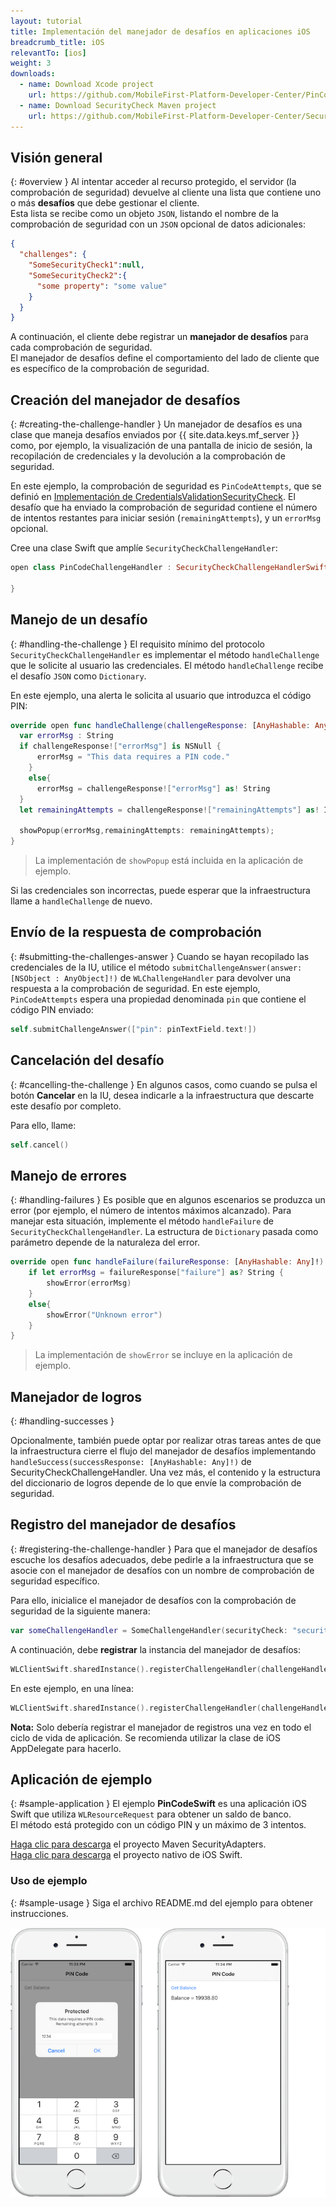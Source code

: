```yaml
---
layout: tutorial
title: Implementación del manejador de desafíos en aplicaciones iOS
breadcrumb_title: iOS
relevantTo: [ios]
weight: 3
downloads:
  - name: Download Xcode project
    url: https://github.com/MobileFirst-Platform-Developer-Center/PinCodeSwift/tree/release80
  - name: Download SecurityCheck Maven project
    url: https://github.com/MobileFirst-Platform-Developer-Center/SecurityCheckAdapters/tree/release80
---
```

<!-- NLS_CHARSET=UTF-8 -->
## Visión general
{: #overview }
Al intentar acceder al recurso protegido, el servidor (la comprobación de seguridad) devuelve al cliente una lista que contiene uno o más **desafíos** que debe gestionar el cliente.  
Esta lista se recibe como un objeto `JSON`, listando el nombre de la comprobación de seguridad con un `JSON` opcional de datos adicionales:

```json
{
  "challenges": {
    "SomeSecurityCheck1":null,
    "SomeSecurityCheck2":{
      "some property": "some value"
    }
  }
}
```

A continuación, el cliente debe registrar un **manejador de desafíos** para cada comprobación de seguridad.  
El manejador de desafíos define el comportamiento del lado de cliente que es específico de la comprobación de seguridad.

## Creación del manejador de desafíos
{: #creating-the-challenge-handler }
Un manejador de desafíos es una clase que maneja desafíos enviados por {{ site.data.keys.mf_server }} como, por ejemplo, la visualización de una pantalla de inicio de sesión, la recopilación de credenciales y la devolución a la comprobación de seguridad.

En este ejemplo, la comprobación de seguridad es `PinCodeAttempts`, que se definió en [Implementación de CredentialsValidationSecurityCheck](../security-check). El desafío que ha enviado la comprobación de seguridad contiene el número de intentos restantes para iniciar sesión (`remainingAttempts`), y un `errorMsg` opcional.

Cree una clase Swift que amplíe `SecurityCheckChallengeHandler`:

```swift
open class PinCodeChallengeHandler : SecurityCheckChallengeHandlerSwift {

}
```

## Manejo de un desafío
{: #handling-the-challenge }
El requisito mínimo del protocolo `SecurityCheckChallengeHandler` es implementar el método `handleChallenge` que le solicite al usuario las credenciales. El método `handleChallenge` recibe el desafío `JSON` como `Dictionary`.

En este ejemplo, una alerta le solicita al usuario que introduzca el código PIN:

```swift
override open func handleChallenge(challengeResponse: [AnyHashable: Any]!) {
  var errorMsg : String
  if challengeResponse!["errorMsg"] is NSNull {
      errorMsg = "This data requires a PIN code."
    }
    else{
      errorMsg = challengeResponse!["errorMsg"] as! String
  }
  let remainingAttempts = challengeResponse!["remainingAttempts"] as! Int + 2;

  showPopup(errorMsg,remainingAttempts: remainingAttempts);
}
```

> La implementación de `showPopup` está incluida en la aplicación de ejemplo.

Si las credenciales son incorrectas, puede esperar que la infraestructura llame a `handleChallenge` de nuevo.

## Envío de la respuesta de comprobación
{: #submitting-the-challenges-answer }
Cuando se hayan recopilado las credenciales de la IU, utilice el método `submitChallengeAnswer(answer: [NSObject : AnyObject]!)` de `WLChallengeHandler` para devolver una respuesta a la comprobación de seguridad. En este ejemplo, `PinCodeAttempts` espera una propiedad denominada `pin` que contiene el código PIN enviado:

```swift
self.submitChallengeAnswer(["pin": pinTextField.text!])
```

## Cancelación del desafío
{: #cancelling-the-challenge }
En algunos casos, como cuando se pulsa el botón **Cancelar** en la IU, desea indicarle a la infraestructura que descarte este desafío por completo.

Para ello, llame:

```swift
self.cancel()
```

## Manejo de errores
{: #handling-failures }
Es posible que en algunos escenarios se produzca un error (por ejemplo, el número de intentos máximos alcanzado). Para manejar esta situación, implemente el método `handleFailure` de `SecurityCheckChallengeHandler`.
La estructura de `Dictionary` pasada como parámetro depende de la naturaleza del error.

```swift
override open func handleFailure(failureResponse: [AnyHashable: Any]!) {
    if let errorMsg = failureResponse["failure"] as? String {
        showError(errorMsg)
    }
    else{
        showError("Unknown error")
    }
}
```

> La implementación de `showError` se incluye en la aplicación de ejemplo.

## Manejador de logros
{: #handling-successes }

Opcionalmente, también puede optar por realizar otras tareas antes de que la infraestructura cierre el flujo del manejador de desafíos implementando `handleSuccess(successResponse: [AnyHashable: Any]!)` de SecurityCheckChallengeHandler. Una vez más, el contenido y la estructura del diccionario de logros depende de lo que envíe la comprobación de seguridad.

## Registro del manejador de desafíos
{: #registering-the-challenge-handler }
Para que el manejador de desafíos escuche los desafíos adecuados, debe pedirle a la infraestructura que se asocie con el manejador de desafíos con un nombre de comprobación de seguridad específico.

Para ello, inicialice el manejador de desafíos con la comprobación de seguridad de la siguiente manera:

```swift
var someChallengeHandler = SomeChallengeHandler(securityCheck: "securityCheckName”);
```

A continuación, debe **registrar** la instancia del manejador de desafíos:

```swift
WLClientSwift.sharedInstance().registerChallengeHandler(challengeHandler: someChallengeHandler);
```

En este ejemplo, en una línea:

```swift
WLClientSwift.sharedInstance().registerChallengeHandler(challengeHandler: PinCodeChallengeHandler(securityCheck: securityCheck));
```

**Nota:** Solo debería registrar el manejador de registros una vez en todo el ciclo de vida de aplicación. Se recomienda utilizar la clase de iOS AppDelegate para hacerlo.

## Aplicación de ejemplo
{: #sample-application }
El ejemplo **PinCodeSwift** es una aplicación iOS Swift que utiliza `WLResourceRequest` para obtener un saldo de banco.  
El método está protegido con un código PIN y un máximo de 3 intentos.

[Haga clic para descarga](https://github.com/MobileFirst-Platform-Developer-Center/SecurityCheckAdapters/tree/release80) el proyecto Maven SecurityAdapters.  
[Haga clic para descarga](https://github.com/MobileFirst-Platform-Developer-Center/PinCodeSwift/tree/release80) el proyecto nativo de iOS Swift.

### Uso de ejemplo
{: #sample-usage }
Siga el archivo README.md del ejemplo para obtener instrucciones.

![Aplicación de ejemplo](sample-application.png)
